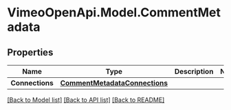 # VimeoOpenApi.Model.CommentMetadata
## Properties

Name | Type | Description | Notes
------------ | ------------- | ------------- | -------------
**Connections** | [**CommentMetadataConnections**](CommentMetadataConnections.md) |  | 

[[Back to Model list]](../README.md#documentation-for-models) [[Back to API list]](../README.md#documentation-for-api-endpoints) [[Back to README]](../README.md)


